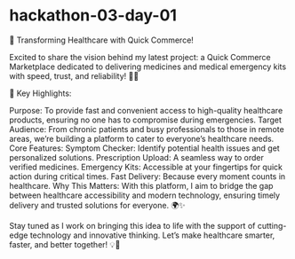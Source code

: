# hackathon-03-day-01
🚀 Transforming Healthcare with Quick Commerce!

Excited to share the vision behind my latest project: a Quick Commerce Marketplace dedicated to delivering medicines and medical emergency kits with speed, trust, and reliability! 🏥💊

🌟 Key Highlights:

Purpose: To provide fast and convenient access to high-quality healthcare products, ensuring no one has to compromise during emergencies.
Target Audience: From chronic patients and busy professionals to those in remote areas, we’re building a platform to cater to everyone’s healthcare needs.
Core Features:
Symptom Checker: Identify potential health issues and get personalized solutions.
Prescription Upload: A seamless way to order verified medicines.
Emergency Kits: Accessible at your fingertips for quick action during critical times.
Fast Delivery: Because every moment counts in healthcare.
Why This Matters:
With this platform, I aim to bridge the gap between healthcare accessibility and modern technology, ensuring timely delivery and trusted solutions for everyone. 🌍✨

Stay tuned as I work on bringing this idea to life with the support of cutting-edge technology and innovative thinking. Let’s make healthcare smarter, faster, and better together! 💡🙌

